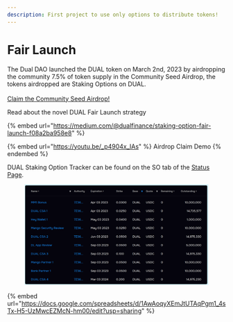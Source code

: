 ```yaml
---
description: First project to use only options to distribute tokens!
---
```


# Fair Launch

The Dual DAO launched the DUAL token on March 2nd, 2023 by airdropping the community 7.5% of token supply in the Community Seed Airdrop, the tokens airdropped are Staking Options on DUAL.\
\
[Claim the Community Seed Airdrop!](https://csa.dual.finance/airdrop)

Read about the novel DUAL Fair Launch strategy

{% embed url="https://medium.com/@dualfinance/staking-option-fair-launch-f08a2ba958e8" %}

{% embed url="https://youtu.be/_p4904x_IAs" %}
Airdrop Claim Demo
{% endembed %}

DUAL Staking Option Tracker can be found on the SO tab of the [Status Page](https://status.dual.finance/).

<figure><img src="../.gitbook/assets/SO Table 2.png" alt=""><figcaption></figcaption></figure>

{% embed url="https://docs.google.com/spreadsheets/d/1AwAoqyXEmJtUTAqPgm1_4sTx-H5-UzMwcEZMcN-hm00/edit?usp=sharing" %}
